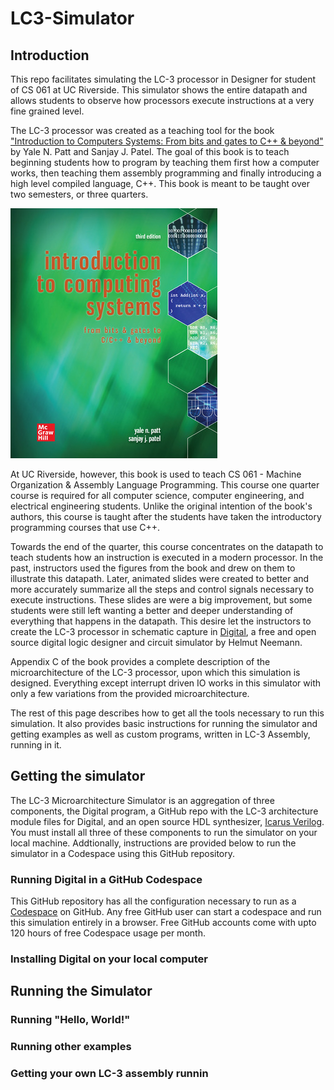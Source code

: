 # LC3-Simulator

## Introduction

This repo facilitates simulating the LC-3 processor in Designer for student of CS 061 at UC Riverside. This simulator shows the 
entire datapath and allows students to observe how processors execute instructions at a very fine grained level. 

The LC-3 processor was created as a teaching tool for the book ["Introduction to Computers Systems: From bits and gates to C++ & 
beyond"](https://www.mheducation.com/highered/product/introduction-computing-systems-bits-gates-c-c-beyond-patt-patel/M9781260150537.html) 
by Yale N. Patt and Sanjay J. Patel. The goal of this book is to teach beginning students how to program by teaching them first 
how a computer works, then teaching them assembly programming and finally introducing a high level compiled language, C++. This 
book is meant to be taught over two semesters, or three quarters. 

![](./assets/intro_to_computing_systems.jpeg)

At UC Riverside, however, this book is used to teach CS 061 - Machine Organization & Assembly Language Programming. This course 
one quarter course is required for all computer science, computer engineering, and electrical engineering students. Unlike the 
original intention of the book's authors, this course is taught after the students have taken the introductory programming courses that use C++.

Towards the end of the quarter, this course concentrates on the datapath to teach students how an instruction is executed in a 
modern processor. In the past, instructors used the figures from the book and drew on them to illustrate this datapath. Later,
animated slides were created to better and more accurately summarize all the steps and control signals necessary to execute 
instructions. These slides are were a big improvement, but some students were still left wanting a better and deeper understanding
of everything that happens in the datapath. This desire let the instructors to create the LC-3 processor in schematic capture
in [Digital](https://github.com/hneemann/Digital), a free and open source digital logic designer and circuit simulator by Helmut
Neemann.

Appendix C of the book provides a complete description of the microarchitecture of the LC-3 processor, upon which this simulation
is designed. Everything except interrupt driven IO works in this simulator with only a few variations from the provided 
microarchitecture.

The rest of this page describes how to get all the tools necessary to run this simulation. It also provides basic instructions for
running the simulator and getting examples as well as custom programs, written in LC-3 Assembly, running in it.

## Getting the simulator

The LC-3 Microarchitecture Simulator is an aggregation of three components, the Digital program, a GitHub repo with the LC-3 
architecture module files for Digital, and an open source HDL synthesizer, [Icarus Verilog](https://github.com/steveicarus/iverilog). 
You must install all three of these components to run the simulator on your local machine. Addtionally, instructions are provided 
below to run the simulator in a Codespace using this GitHub repository.

### Running Digital in a GitHub Codespace

This GitHub repository has all the configuration necessary to run as a [Codespace](https://github.com/features/codespaces) on
GitHub. Any free GitHub user can start a codespace and run this simulation entirely in a browser. Free GitHub accounts come with
upto 120 hours of free Codespace usage per month.

### Installing Digital on your local computer

## Running the Simulator

### Running "Hello, World!"

### Running other examples


### Getting your own LC-3 assembly runnin